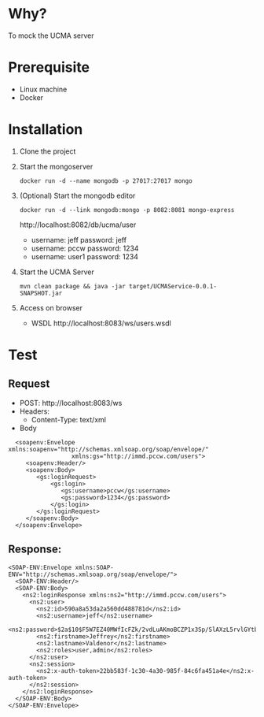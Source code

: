 # Why?
To mock the UCMA server

# Prerequisite

* Linux machine
* Docker

# Installation

1. Clone the project
2. Start the mongoserver
    ```
    docker run -d --name mongodb -p 27017:27017 mongo
    ```
3. (Optional) Start the mongodb editor
    ```
    docker run -d --link mongodb:mongo -p 8082:8081 mongo-express
    
    ```
    http://localhost:8082/db/ucma/user
    *  username: jeff
       password: jeff
    *  username: pccw
       password: 1234
    *  username: user1
       password: 1234

4. Start the UCMA Server
    ```
    mvn clean package && java -jar target/UCMAService-0.0.1-SNAPSHOT.jar
    ```

5. Access on browser 

    * WSDL http://localhost:8083/ws/users.wsdl
    
# Test

## Request   

* POST: http://localhost:8083/ws
* Headers:
    * Content-Type: text/xml
* Body    
```
  <soapenv:Envelope xmlns:soapenv="http://schemas.xmlsoap.org/soap/envelope/"
                  xmlns:gs="http://immd.pccw.com/users">
     <soapenv:Header/>
     <soapenv:Body>      
        <gs:loginRequest>
            <gs:login>
               <gs:username>pccw</gs:username>
               <gs:password>1234</gs:password>
            </gs:login>      
        </gs:loginRequest>
     </soapenv:Body>
  </soapenv:Envelope>
```

## Response:
    
```
<SOAP-ENV:Envelope xmlns:SOAP-ENV="http://schemas.xmlsoap.org/soap/envelope/">
  <SOAP-ENV:Header/>
  <SOAP-ENV:Body>
    <ns2:loginResponse xmlns:ns2="http://immd.pccw.com/users">
      <ns2:user>
        <ns2:id>590a8a53da2a560dd488781d</ns2:id>
        <ns2:username>jeff</ns2:username>
        <ns2:password>$2a$10$F5W7EZ40MWfIcFZk/2vdLuAKmoBCZP1x3Sp/SlAXzL5rvlGYtbUma</ns2:password>
        <ns2:firstname>Jeffrey</ns2:firstname>
        <ns2:lastname>Valdenor</ns2:lastname>
        <ns2:roles>user,admin</ns2:roles>
      </ns2:user>
      <ns2:session>
        <ns2:x-auth-token>22bb583f-1c30-4a30-985f-84c6fa451a4e</ns2:x-auth-token>
      </ns2:session>
    </ns2:loginResponse>
  </SOAP-ENV:Body>
</SOAP-ENV:Envelope>
```
